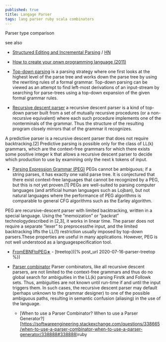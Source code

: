 ```yaml
---
published: true
title: Langage Parser
tags: lang parser ruby scala combinators
---
```

Parser type comparison

see also
- [	Structured Editing and Incremental Parsing](https://tratt.net/laurie/blog/2024/structured_editing_and_incremental_parsing.html) / [HN](https://news.ycombinator.com/item?id=42259547)

- [How to create your onwn programming language (2011)](http://index-of.es/OS/Create%20Your%20Own%20Programming%20Language.pdf#page=19&zoom=100,0,293)

- [Top-down parsing](https://en.wikipedia.org/wiki/Top-down_parsing)
is a parsing strategy where one first looks at the highest level of the parse tree and works down the parse tree by using the rewriting rules of a formal grammar.
Top-down parsing can be viewed as an attempt to find left-most derivations of an input-stream by searching for parse-trees using a top-down expansion of the given formal grammar rules.

- [Recursive descent parser](https://en.wikipedia.org/wiki/Recursive_descent_parser)
 a recursive descent parser is a kind of top-down parser built from a set of mutually recursive procedures (or a non-recursive equivalent) where each such procedure implements one of the nonterminals of the grammar. Thus the structure of the resulting program closely mirrors that of the grammar it recognizes.
 
 A predictive parser is a recursive descent parser that does not require backtracking.[2] Predictive parsing is possible only for the class of LL(k) grammars, which are the context-free grammars for which there exists some positive integer k that allows a recursive descent parser to decide which production to use by examining only the next k tokens of input.
 

- [Parsing Expression Grammar (PEG)](https://en.wikipedia.org/wiki/Parsing_expression_grammar)
PEGs cannot be ambiguous; if a string parses, it has exactly one valid parse tree. It is conjectured that there exist context-free languages that cannot be recognized by a PEG, but this is not yet proven.[1] PEGs are well-suited to parsing computer languages (and artificial human languages such as Lojban), but not natural languages where the performance of PEG algorithms is comparable to general CFG algorithms such as the Earley algorithm.

PEG are recursive-descent parser with limited backtracking, written in a special language. Using the ”memoization” or ”packrat” technologydescribed in [2,3], it works in linear time. The parser does not require a separate ”lexer” to preprocessthe input, and the limited backtracking lifts the LL(1) restriction usually imposed by top-down parsers.These properties are useful in many applications. However, PEG is not well understood as a languagespecification tool.
- [FromEBNFtoPEG∗](http://www.romanredz.se/papers/FI2013.pdf)
		- [treetop]({% post_url 2020-07-16-parser-treetop %})
    
- [Parser combinator](https://en.wikipedia.org/wiki/Parser_combinator)
Parser combinators, like all recursive descent parsers, are not limited to the context-free grammars and thus do no global search for ambiguities in the LL(k) parsing Firstk and Followk sets. Thus, ambiguities are not known until run-time if and until the input triggers them. In such cases, the recursive descent parser may default (perhaps unknown to the grammar designer) to one of the possible ambiguous paths, resulting in semantic confusion (aliasing) in the use of the language. 
	- [When to use a Parser Combinator? When to use a Parser Generator?][https://softwareengineering.stackexchange.com/questions/338665/when-to-use-a-parser-combinator-when-to-use-a-parser-generator/338888#338888)ruby
